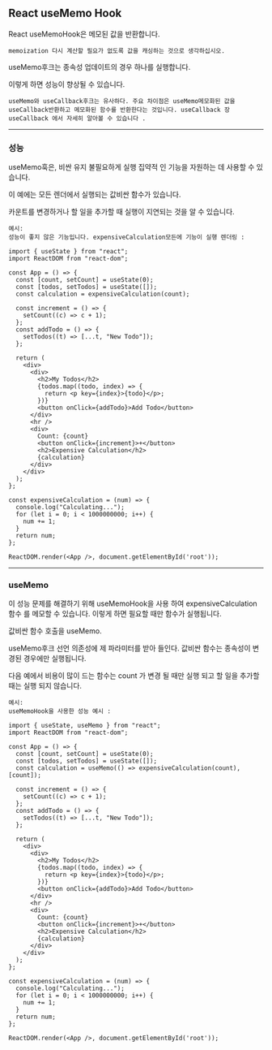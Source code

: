 ## React useMemo Hook

React useMemoHook은 메모된 값을 반환합니다.

    memoization 다시 계산할 필요가 없도록 값을 캐싱하는 것으로 생각하십시오.

useMemo후크는 종속성 업데이트의 경우 하나를 실행합니다.

이렇게 하면 성능이 향상될 수 있습니다.

    useMemo와 useCallback후크는 유사하다. 주요 차이점은 useMemo메모화된 값을 useCallback반환하고 메모화된 함수를 반환한다는 것입니다. useCallback 장useCallback 에서 자세히 알아볼 수 있습니다 .

---

### 성능

useMemo훅은, 비싼 유지 불필요하게 실행 집약적 인 기능을 자원하는 데 사용할 수 있습니다.

이 예에는 모든 렌더에서 실행되는 값비싼 함수가 있습니다.

카운트를 변경하거나 할 일을 추가할 때 실행이 지연되는 것을 알 수 있습니다.

    예시:
    성능이 좋지 않은 기능입니다. expensiveCalculation모든에 기능이 실행 렌더링 :

    import { useState } from "react";
    import ReactDOM from "react-dom";

    const App = () => {
      const [count, setCount] = useState(0);
      const [todos, setTodos] = useState([]);
      const calculation = expensiveCalculation(count);

      const increment = () => {
        setCount((c) => c + 1);
      };
      const addTodo = () => {
        setTodos((t) => [...t, "New Todo"]);
      };

      return (
        <div>
          <div>
            <h2>My Todos</h2>
            {todos.map((todo, index) => {
              return <p key={index}>{todo}</p>;
            })}
            <button onClick={addTodo}>Add Todo</button>
          </div>
          <hr />
          <div>
            Count: {count}
            <button onClick={increment}>+</button>
            <h2>Expensive Calculation</h2>
            {calculation}
          </div>
        </div>
      );
    };

    const expensiveCalculation = (num) => {
      console.log("Calculating...");
      for (let i = 0; i < 1000000000; i++) {
        num += 1;
      }
      return num;
    };

    ReactDOM.render(<App />, document.getElementById('root'));

---

### useMemo

이 성능 문제를 해결하기 위해 useMemoHook을 사용 하여 expensiveCalculation함수 를 메모할 수 있습니다. 이렇게 하면 필요할 때만 함수가 실행됩니다.

값비싼 함수 호출을 useMemo.

useMemo후크 선언 의존성에 제 파라미터를 받아 들인다. 값비싼 함수는 종속성이 변경된 경우에만 실행됩니다.

다음 예에서 비용이 많이 드는 함수는 count 가 변경 될 때만 실행 되고 할 일을 추가할 때는 실행 되지 않습니다.

    예시:
    useMemoHook을 사용한 성능 예시 :

    import { useState, useMemo } from "react";
    import ReactDOM from "react-dom";

    const App = () => {
      const [count, setCount] = useState(0);
      const [todos, setTodos] = useState([]);
      const calculation = useMemo(() => expensiveCalculation(count), [count]);

      const increment = () => {
        setCount((c) => c + 1);
      };
      const addTodo = () => {
        setTodos((t) => [...t, "New Todo"]);
      };

      return (
        <div>
          <div>
            <h2>My Todos</h2>
            {todos.map((todo, index) => {
              return <p key={index}>{todo}</p>;
            })}
            <button onClick={addTodo}>Add Todo</button>
          </div>
          <hr />
          <div>
            Count: {count}
            <button onClick={increment}>+</button>
            <h2>Expensive Calculation</h2>
            {calculation}
          </div>
        </div>
      );
    };

    const expensiveCalculation = (num) => {
      console.log("Calculating...");
      for (let i = 0; i < 1000000000; i++) {
        num += 1;
      }
      return num;
    };

    ReactDOM.render(<App />, document.getElementById('root'));
